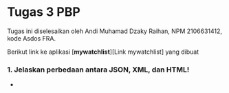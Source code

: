 # Tugas 3 PBP
Tugas ini diselesaikan oleh Andi Muhamad Dzaky Raihan, NPM 2106631412, kode Asdos FRA.

Berikut link ke aplikasi [**mywatchlist**][Link mywatchlist] yang dibuat

### 1. Jelaskan perbedaan antara JSON, XML, dan HTML!
    
*  

[mywatchlist]: www.google.com